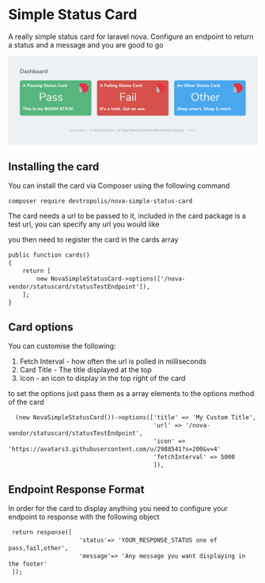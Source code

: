 # Simple Status Card

A really simple status card for laravel nova. Configure an endpoint to return a status and a message and you are good to go

![](documentation/card_options.png)


 ## Installing the card
 
 
 You can install the card via Composer using the following command
 
 
    composer require devtropolis/nova-simple-status-card    
 
 
The card needs a url to be passed to it, included in the card package is a test url, you can specify any url you would like


you then need to register the card in the cards array

    public function cards()
    {
        return [
            new NovaSimpleStatusCard->options(['/nova-vendor/statuscard/statusTestEndpoint']),
        ];
    }




## Card options

You can customise the following:

 1. Fetch Interval - how often the url is polled in milliseconds  
 2. Card Title - The title displayed at the top  
 3. Icon - an icon to display in the top right of the card

 
 
 to set the options just pass them as a array elements to the options method of the card
     
      (new NovaSimpleStatusCard())->options(['title' => 'My Custom Title',
                                             'url' => '/nova-vendor/statuscard/statusTestEndpoint',
                                             'icon' => 'https://avatars3.githubusercontent.com/u/2988541?s=200&v=4'
                                             'fetchInterval' => 5000 
                                             ]),
     

## Endpoint Response Format

In order for the card to display anything you need to configure your endpoint to response with the following object

     return response([
                        'status'=> 'YOUR_RESPONSE_STATUS one of pass,fail,other',
                        'message'=> 'Any message you want displaying in the footer'
     ]);
